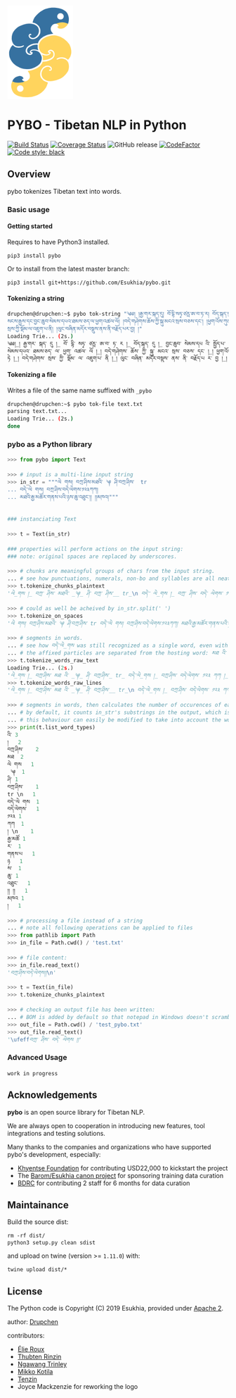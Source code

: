 <a target="_blank" rel="noopener noreferrer" href="http://www.montypython.net/sounds/sketches/exparrot.wav"> <img src=https://github.com/Esukhia/pybo/blob/master/pybo_logo.png width=150> </a>

# PYBO - Tibetan NLP in Python
[![Build Status](https://travis-ci.org/Esukhia/pybo.svg?branch=master)](https://travis-ci.org/Esukhia/pybo)  [![Coverage Status](https://coveralls.io/repos/github/Esukhia/pybo/badge.svg?branch=master)](https://coveralls.io/github/Esukhia/pybo?branch=master) ![GitHub release](https://img.shields.io/github/release/Esukhia/pybo.svg) [![CodeFactor](https://www.codefactor.io/repository/github/esukhia/pybo/badge)](https://www.codefactor.io/repository/github/esukhia/pybo) [![Code style: black](https://img.shields.io/badge/code%20style-black-000000.svg)](https://black.readthedocs.io/en/stable/)


## Overview

pybo tokenizes Tibetan text into words.

### Basic usage


#### Getting started
Requires to have Python3 installed.

    pip3 install pybo

Or to install from the latest master branch:

    pip3 install git+https://github.com/Esukhia/pybo.git

#### Tokenizing a string

```bash
drupchen@drupchen:~$ pybo tok-string "༄༅། །རྒྱ་གར་སྐད་དུ། བོ་དྷི་སཏྭ་ཙརྻ་ཨ་བ་ཏ་ར། བོད་སྐད་དུ། བྱང་ཆུབ་སེམས་དཔའི་སྤྱོད་པ་ལ་འཇུག་པ། །
སངས་རྒྱས་དང་བྱང་ཆུབ་སེམས་དཔའ་ཐམས་ཅད་ལ་ཕྱག་འཚལ་ལོ། །བདེ་གཤེགས་ཆོས་ཀྱི་སྐུ་མངའ་སྲས་བཅས་དང༌། །ཕྱག་འོས་ཀུན་ལའང་གུས་པར་ཕྱག་འཚལ་ཏེ། །བདེ་གཤེགས་
སྲས་ཀྱི་སྡོམ་ལ་འཇུག་པ་ནི། །ལུང་བཞིན་མདོར་བསྡུས་ནས་ནི་བརྗོད་པར་བྱ། །"
Loading Trie... (2s.)
༄༅།_། རྒྱ་གར་ སྐད་ དུ །_ བོ་ དྷི་ སཏྭ་ ཙརྻ་ ཨ་བ་ ཏ་ ར །_ བོད་སྐད་ དུ །_ བྱང་ཆུབ་ སེམས་དཔ འི་ སྤྱོད་པ་ ལ་ འཇུག་པ །_། སངས་རྒྱས་ དང་ བྱང་ཆུབ་
སེམས་དཔའ་ ཐམས་ཅད་ ལ་ ཕྱག་ འཚལ་ ལོ །_། བདེ་གཤེགས་ ཆོས་ ཀྱི་ སྐུ་ མངའ་ སྲས་ བཅས་ དང༌ །_། ཕྱག་འོས་ ཀུན་ ལ འང་ གུས་པ ར་ ཕྱག་ འཚལ་ 
ཏེ །_། བདེ་གཤེགས་ སྲས་ ཀྱི་ སྡོམ་ ལ་ འཇུག་པ་ ནི །_། ལུང་ བཞིན་ མདོར་བསྡུས་ ནས་ ནི་ བརྗོད་པ ར་ བྱ །_།
```

#### Tokenizing a file
Writes a file of the same name suffixed with `_pybo`

```bash
drupchen@drupchen:~$ pybo tok-file text.txt
parsing text.txt...
Loading Trie... (2s.)
done
```

### pybo as a Python library

```python
>>> from pybo import Text 

>>> # input is a multi-line input string
>>> in_str = """ལེ གས། བཀྲ་ཤིས་མཐའི་ ༆ ཤི་བཀྲ་ཤིས་  tr 
... བདེ་་ལེ གས། བཀྲ་ཤིས་བདེ་ལེགས་༡༢༣ཀཀ། 
... མཐའི་རྒྱ་མཚོར་གནས་པའི་ཉས་ཆུ་འཐུང་།། །།མཁའ།"""


### instanciating Text

>>> t = Text(in_str)

### properties will perform actions on the input string:
### note: original spaces are replaced by underscores.

>>> # chunks are meaningful groups of chars from the input string.
... # see how punctuations, numerals, non-bo and syllables are all neatly grouped.
>>> t.tokenize_chunks_plaintext
'ལེ_གས །_ བཀྲ་ ཤིས་ མཐའི་ _༆_ ཤི་ བཀྲ་ ཤིས་__ tr_\n བདེ་་ ལེ_གས །_ བཀྲ་ ཤིས་ བདེ་ ལེགས་ ༡༢༣ ཀཀ །_\n མཐའི་ རྒྱ་ མཚོར་ གནས་ པའི་ ཉས་ ཆུ་ འཐུང་ །།_།། མཁའ །'

>>> # could as well be acheived by in_str.split(' ')
>>> t.tokenize_on_spaces
'ལེ གས། བཀྲ་ཤིས་མཐའི་ ༆ ཤི་བཀྲ་ཤིས་ tr བདེ་་ལེ གས། བཀྲ་ཤིས་བདེ་ལེགས་༡༢༣ཀཀ། མཐའི་རྒྱ་མཚོར་གནས་པའི་ཉས་ཆུ་འཐུང་།། །།མཁའ།'

>>> # segments in words.
... # see how བདེ་་ལེ_གས was still recognized as a single word, even with the space and the double tsek.
... # the affixed particles are separated from the hosting word: མཐ འི་ རྒྱ་མཚོ ར་ གནས་པ འི་ ཉ ས་
>>> t.tokenize_words_raw_text
Loading Trie... (2s.)
'ལེ_གས །_ བཀྲ་ཤིས་ མཐ འི་ _༆_ ཤི་ བཀྲ་ཤིས་_ tr_ བདེ་་ལེ_གས །_ བཀྲ་ཤིས་ བདེ་ལེགས་ ༡༢༣ ཀཀ །_ མཐ འི་ རྒྱ་མཚོ ར་ གནས་པ འི་ ཉ ས་ ཆུ་ འཐུང་ །།_།། མཁའ །'
>>> t.tokenize_words_raw_lines
'ལེ_གས །_ བཀྲ་ཤིས་ མཐ འི་ _༆_ ཤི་ བཀྲ་ཤིས་__ tr_\n བདེ་་ལེ_གས །_ བཀྲ་ཤིས་ བདེ་ལེགས་ ༡༢༣ ཀཀ །_\n མཐ འི་ རྒྱ་མཚོ ར་ གནས་པ འི་ ཉ ས་ ཆུ་ འཐུང་ །།_།། མཁའ །'

>>> # segments in words, then calculates the number of occurences of each word found
... # by default, it counts in_str's substrings in the output, which is why we have བདེ་་ལེ གས	1, བདེ་ལེགས་	1
... # this behaviour can easily be modified to take into account the words that pybo recognized instead (see advanced usage)
>>> print(t.list_word_types)
འི་	3
། 	2
བཀྲ་ཤིས་	2
མཐ	2
ལེ གས	1
 ༆ 	1
ཤི་	1
བཀྲ་ཤིས་  	1
tr \n	1
བདེ་་ལེ གས	1
བདེ་ལེགས་	1
༡༢༣	1
ཀཀ	1
། \n	1
རྒྱ་མཚོ	1
ར་	1
གནས་པ	1
ཉ	1
ས་	1
ཆུ་	1
འཐུང་	1
།། །།	1
མཁའ	1
།	1

>>> # processing a file instead of a string
... # note all following operations can be applied to files
>>> from pathlib import Path
>>> in_file = Path.cwd() / 'test.txt'

>>> # file content:
>>> in_file.read_text()
'བཀྲ་ཤིས་བདེ་ལེགས།།\n'

>>> t = Text(in_file)
>>> t.tokenize_chunks_plaintext

>>> # checking an output file has been written:
... # BOM is added by default so that notepad in Windows doesn't scramble the line breaks
>>> out_file = Path.cwd() / 'test_pybo.txt'
>>> out_file.read_text()
'\ufeffབཀྲ་ ཤིས་ བདེ་ ལེགས །།'
```

### Advanced Usage

```work in progress```

## Acknowledgements

**pybo** is an open source library for Tibetan NLP.

We are always open to cooperation in introducing new features, tool integrations and testing solutions.

Many thanks to the companies and organizations who have supported pybo's development, especially:

* [Khyentse Foundation](https://khyentsefoundation.org) for contributing USD22,000 to kickstart the project 
* The [Barom/Esukhia canon project](http://www.barom.org) for sponsoring training data curation
* [BDRC](https://tbrc.org) for contributing 2 staff for 6 months for data curation

## Maintainance

Build the source dist:

```
rm -rf dist/
python3 setup.py clean sdist
```

and upload on twine (version >= `1.11.0`) with:

```
twine upload dist/*
```

## License

The Python code is Copyright (C) 2019 Esukhia, provided under [Apache 2](LICENSE). 

author: [Drupchen](https://github.com/drupchen)

contributors:
 * [Élie Roux](https://github.com/eroux)
 * [Thubten Rinzin](https://github.com/thubtenrigzin)
 * [Ngawang Trinley](https://github.com/ngawangtrinley)
 * [Mikko Kotila](https://github.com/mikkokotila)
 * [Tenzin](https://github.com/10zinten)
 * Joyce Mackzenzie for reworking the logo
